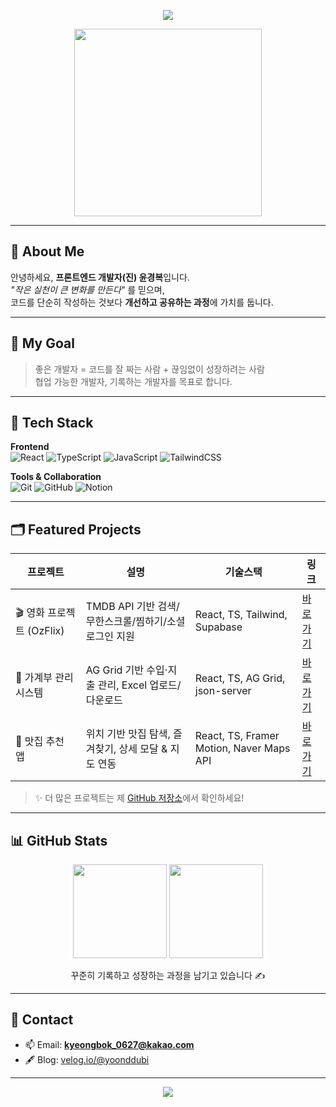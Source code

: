 <p align="center">
  <img src="https://readme-typing-svg.herokuapp.com?font=Fira+Code&pause=600&color=36BCF7&center=true&vCenter=true&width=500&lines=Frontend+Developer+in+Progress;Always+Learning+%26+Building;Welcome+to+Kyungbok's+GitHub!" />
</p>

<p align="center">
  <img src="https://media.giphy.com/media/qgQUggAC3Pfv687qPC/giphy.gif" width="300"/>
</p>

---

## 👋 About Me
안녕하세요, **프론트엔드 개발자(진) 윤경복**입니다.  
_"작은 실천이 큰 변화를 만든다"_ 를 믿으며,  
코드를 단순히 작성하는 것보다 **개선하고 공유하는 과정**에 가치를 둡니다.  

---

## 🎯 My Goal
> 좋은 개발자 = 코드를 잘 짜는 사람 + 끊임없이 성장하려는 사람  
> 협업 가능한 개발자, 기록하는 개발자를 목표로 합니다.  

---

## 🧩 Tech Stack

**Frontend**  
![React](https://img.shields.io/badge/React-61DAFB?logo=react&logoColor=black)
![TypeScript](https://img.shields.io/badge/TypeScript-3178C6?logo=typescript&logoColor=white)
![JavaScript](https://img.shields.io/badge/JavaScript-F7DF1E?logo=javascript&logoColor=black)
![TailwindCSS](https://img.shields.io/badge/TailwindCSS-06B6D4?logo=tailwindcss&logoColor=white)

**Tools & Collaboration**  
![Git](https://img.shields.io/badge/Git-F05032?logo=git&logoColor=white)
![GitHub](https://img.shields.io/badge/GitHub-181717?logo=github&logoColor=white)
![Notion](https://img.shields.io/badge/Notion-000000?logo=notion&logoColor=white)

---

## 🗂 Featured Projects

| 프로젝트 | 설명 | 기술스택 | 링크 |
|----------|------|----------|------|
| 🎬 영화 프로젝트 (OzFlix) | TMDB API 기반 검색/무한스크롤/찜하기/소셜 로그인 지원 | React, TS, Tailwind, Supabase | [바로가기](https://ozflix.vercel.app) |
| 📒 가계부 관리 시스템 | AG Grid 기반 수입·지출 관리, Excel 업로드/다운로드 | React, TS, AG Grid, json-server | [바로가기](https://account-bok.vercel.app) |
| 🍜 맛집 추천 앱 | 위치 기반 맛집 탐색, 즐겨찾기, 상세 모달 & 지도 연동 | React, TS, Framer Motion, Naver Maps API | [바로가기](https://github.com/kyung-bok/delicious-store) |

> ✨ 더 많은 프로젝트는 제 [GitHub 저장소](https://github.com/KYUNG-BOK?tab=repositories)에서 확인하세요!


---

## 📊 GitHub Stats

<p align="center">
  <img src="https://github-readme-stats.vercel.app/api?username=KYUNG-BOK&show_icons=true&theme=tokyonight" height="150px"/>
  <img src="https://github-readme-stats.vercel.app/api/top-langs/?username=KYUNG-BOK&layout=compact&theme=tokyonight" height="150px"/>
</p>

<p align="center">
  꾸준히 기록하고 성장하는 과정을 남기고 있습니다 ✍️
</p>

---

## 💬 Contact

- 📫 Email: **kyeongbok_0627@kakao.com**  
- 🖋️ Blog: [velog.io/@yoonddubi](https://velog.io/@yoonddubi)  

---

<p align="center">
  <img src="https://capsule-render.vercel.app/api?type=waving&color=gradient&height=200&section=footer"/>
</p>
